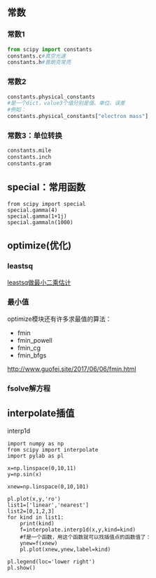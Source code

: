 ## 常数

### 常数1

```py
from scipy import constants
constants.c#真空光速
constants.h#普朗克常亮
```

### 常数2

```py
constants.physical_constants
#是一个dict，value3个值分别是值、单位、误差
#例如：
constants.physical_constants["electron mass"]
```

### 常数3：单位转换
```py
constants.mile
constants.inch
constants.gram
```

## special：常用函数

```
from scipy import special
special.gamma(4)
special.gamma(1+1j)
special.gammaln(1000)
```

## optimize(优化)

### leastsq
[leastsq做最小二乘估计](
http://www.guofei.site/2017/06/06/leastsq.html)

### 最小值
optimize模块还有许多求最值的算法：
- fmin
- fmin_powell
- fmin_cg
- fmin_bfgs

http://www.guofei.site/2017/06/06/fmin.html

### fsolve解方程



## interpolate插值
interp1d

```
import numpy as np
from scipy import interpolate
import pylab as pl

x=np.linspace(0,10,11)
y=np.sin(x)

xnew=np.linspace(0,10,101)

pl.plot(x,y,'ro')
list1=['linear','nearest']
list2=[0,1,2,3]
for kind in list1:
    print(kind)
    f=interpolate.interp1d(x,y,kind=kind)
    #f是一个函数，用这个函数就可以找插值点的函数值了：
    ynew=f(xnew)
    pl.plot(xnew,ynew,label=kind)

pl.legend(loc='lower right')
pl.show()
```
